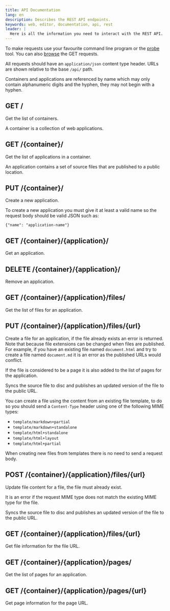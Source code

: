 ```yaml
---
title: API Documentation
lang: en
description: Describes the REST API endpoints.
keywords: web, editor, documentation, api, rest
leader: |
  Here is all the information you need to interact with the REST API.
---
```


To make requests use your favourite command line program or the [probe](/tools/api/probe/ "API Probe") tool. You can also [browse](/tools/api/browser/ "API Browser") the GET requests.

All requests should have an `application/json` content type header. URLs are shown relative to the base `/api/` path.

Containers and applications are referenced by name which may only contain alphanumeric digits and the hyphen, they may not begin with a hyphen.

## GET /

Get the list of containers.

A container is a collection of web applications.

## GET /{container}/

Get the list of applications in a container.

An application contains a set of source files that are published to a public location.

## PUT /{container}/

Create a new application.

To create a new application you must give it at least a valid name so the request body should be valid JSON such as:

```
{"name": "application-name"}
```

## GET /{container}/{application}/

Get an application.

## DELETE /{container}/{application}/

Remove an application.

## GET /{container}/{application}/files/

Get the list of files for an application.

## PUT /{container}/{application}/files/{url}

Create a file for an application, if the file already exists an
error is returned. Note that because file extensions can be changed
when files are published. For example, if you have an existing file
named `document.html` and try to create a file named `document.md`
it is an error as the published URLs would conflict.

If the file is considered to be a page it is also added to the list
of pages for the application.

Syncs the source file to disc and publishes an updated
version of the file to the public URL.

You can create a file using the content from an existing file template,
to do so you should send a `Content-Type` header using one of the following
MIME types:

* `template/markdown+partial`
* `template/markdown+standalone`
* `template/html+standalone`
* `template/html+layout`
* `template/html+partial`

When creating new files from templates there is no need to send a
request body.

## POST /{container}/{application}/files/{url}

Update file content for a file, the file must already exist.

It is an error if the request MIME type does not match the
existing MIME type for the file.

Syncs the source file to disc and publishes an updated
version of the file to the public URL.

## GET /{container}/{application}/files/{url}

Get file information for the file URL.

## GET /{container}/{application}/pages/

Get the list of pages for an application.

## GET /{container}/{application}/pages/{url}

Get page information for the page URL.
